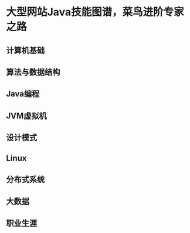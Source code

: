 # 大型网站Java技能图谱，菜鸟进阶专家之路
## 计算机基础

## 算法与数据结构

## Java编程

## JVM虚拟机

## 设计模式

## Linux

## 分布式系统

## 大数据

## 职业生涯


